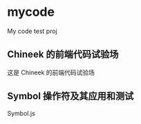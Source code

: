 # mycode

My code test proj

## Chineek 的前端代码试验场

这是 Chineek 的前端代码试验场

## Symbol 操作符及其应用和测试

Symbol.js
